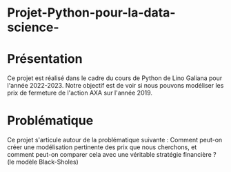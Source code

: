 # Projet-Python-pour-la-data-science-

# Présentation 
Ce projet est réalisé dans le cadre du cours de Python de Lino Galiana pour l'année 2022-2023. Notre objectif est de voir si nous pouvons modéliser les prix de fermeture de l'action AXA sur l'année 2019. 

# Problématique 

Ce projet s'articule autour de la problématique suivante : Comment peut-on créer une modélisation pertinente des prix que nous cherchons, et comment peut-on comparer cela avec une véritable stratégie financière ? (le modèle Black-Sholes)



